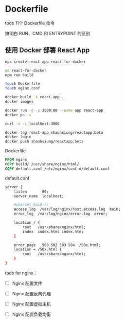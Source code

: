 # Dockerfile

todo 11个 Dockerfile 命令

搞明白 RUN、CMD 和 ENTRYPOINT 的区别

## 使用 Docker 部署 React App

```bash
npx create-react-app react-for-docker

cd react-for-docker
npm run build

touch Dockerfile
touch nginx.conf

docker build -t react-app .
docker images

docker run -d -p 3000:80 --name app react-app
docker ps -a

curl -v -i localhost:3000

docker tag react-app shaohsiung/reactapp:beta
docker login
docker push shaohsiung/reactapp:beta
```

Dockerfile

```dockerfile
FROM nginx
COPY build/ /usr/share/nginx/html/
COPY default.conf /etc/nginx/conf.d/default.conf
```

default.conf

```bash
server {
    listen       80;
    server_name  localhost;

    #charset koi8-r;
    access_log  /var/log/nginx/host.access.log  main;
    error_log  /var/log/nginx/error.log  error;

    location / {
        root   /usr/share/nginx/html;
        index  index.html index.htm;
    }

    error_page   500 502 503 504  /50x.html;
    location = /50x.html {
        root   /usr/share/nginx/html;
    }
}
```

todo for nginx：

- [ ] Nginx 配置文件
- [ ] Nginx 配置反向代理
- [ ] Nginx 配置虚拟主机
- [ ] Nginx 配置负载均衡





